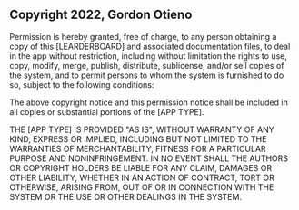 ## Copyright 2022, Gordon Otieno

Permission is hereby granted, free of charge, to any person obtaining a copy of this [LEARDERBOARD] and associated documentation files, to deal in the app without restriction, including without limitation the rights to use, copy, modify, merge, publish, distribute, sublicense, and/or sell copies of the system, and to permit persons to whom the system is furnished to do so, subject to the following conditions:

The above copyright notice and this permission notice shall be included in all copies or substantial portions of the [APP TYPE].

THE [APP TYPE] IS PROVIDED "AS IS", WITHOUT WARRANTY OF ANY KIND, EXPRESS OR IMPLIED, INCLUDING BUT NOT LIMITED TO THE WARRANTIES OF MERCHANTABILITY, FITNESS FOR A PARTICULAR PURPOSE AND NONINFRINGEMENT. IN NO EVENT SHALL THE AUTHORS OR COPYRIGHT HOLDERS BE LIABLE FOR ANY CLAIM, DAMAGES OR OTHER LIABILITY, WHETHER IN AN ACTION OF CONTRACT, TORT OR OTHERWISE, ARISING FROM, OUT OF OR IN CONNECTION WITH THE SYSTEM OR THE USE OR OTHER DEALINGS IN THE SYSTEM.
